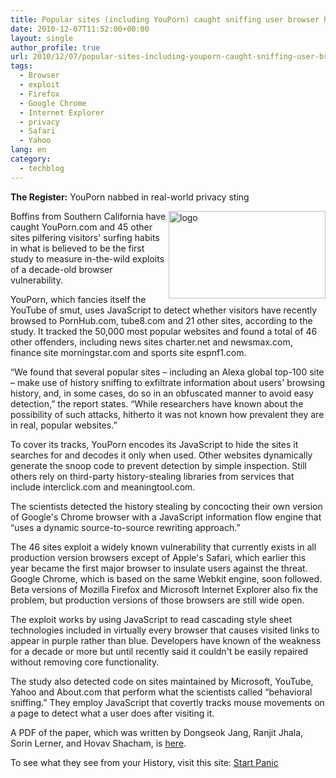 ```yaml
---
title: Popular sites (including YouPorn) caught sniffing user browser history
date: 2010-12-07T11:52:00+00:00
layout: single
author_profile: true
url: 2010/12/07/popular-sites-including-youporn-caught-sniffing-user-browser-history/
tags:
  - Browser
  - exploit
  - Firefox
  - Google Chrome
  - Internet Explorer
  - privacy
  - Safari
  - Yahoo
lang: en
category: 
  - techblog
---
```

**The Register:** YouPorn nabbed in real-world privacy sting

[<img title="logo" border="0" alt="logo" align="right" src="http://lh4.ggpht.com/_vaUVXcmC3OI/TP4ZED_pVRI/AAAAAAAADZU/Z-K0uBv2Fm0/logo_thumb%5B9%5D.png?imgmax=800" width="251" height="140" />](http://lh5.ggpht.com/_vaUVXcmC3OI/TP4ZCAqGYcI/AAAAAAAADZQ/JMAMXV1GsnU/s1600-h/logo%5B11%5D.png)Boffins from Southern California have caught YouPorn.com and 45 other sites pilfering visitors' surfing habits in what is believed to be the first study to measure in-the-wild exploits of a decade-old browser vulnerability.

YouPorn, which fancies itself the YouTube of smut, uses JavaScript to detect whether visitors have recently browsed to PornHub.com, tube8.com and 21 other sites, according to the study. It tracked the 50,000 most popular websites and found a total of 46 other offenders, including news sites charter.net and newsmax.com, finance site morningstar.com and sports site espnf1.com.

“We found that several popular sites – including an Alexa global top-100 site – make use of history sniffing to exfiltrate information about users' browsing history, and, in some cases, do so in an obfuscated manner to avoid easy detection,” the report states. “While researchers have known about the possibility of such attacks, hitherto it was not known how prevalent they are in real, popular websites.”

To cover its tracks, YouPorn encodes its JavaScript to hide the sites it searches for and decodes it only when used. Other websites dynamically generate the snoop code to prevent detection by simple inspection. Still others rely on third-party history-stealing libraries from services that include interclick.com and meaningtool.com.

The scientists detected the history stealing by concocting their own version of Google's Chrome browser with a JavaScript information flow engine that “uses a dynamic source-to-source rewriting approach.”

The 46 sites exploit a widely known vulnerability that currently exists in all production version browsers except of Apple's Safari, which earlier this year became the first major browser to insulate users against the threat. Google Chrome, which is based on the same Webkit engine, soon followed. Beta versions of Mozilla Firefox and Microsoft Internet Explorer also fix the problem, but production versions of those browsers are still wide open.

The exploit works by using JavaScript to read cascading style sheet technologies included in virtually every browser that causes visited links to appear in purple rather than blue. Developers have known of the weakness for a decade or more but until recently said it couldn't be easily repaired without removing core functionality.

The study also detected code on sites maintained by Microsoft, YouTube, Yahoo and About.com that perform what the scientists called “behavioral sniffing.” They employ JavaScript that covertly tracks mouse movements on a page to detect what a user does after visiting it.

A PDF of the paper, which was written by Dongseok Jang, Ranjit Jhala, Sorin Lerner, and Hovav Shacham, is [here](http://cseweb.ucsd.edu/~d1jang/papers/ccs10.pdf).

To see what they see from your History, visit this site: <a href="http://startpanic.com/" target="_blank">Start Panic</a>
